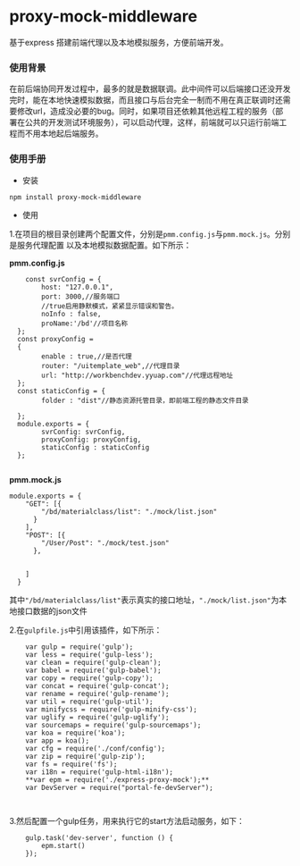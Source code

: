 # proxy-mock-middleware
基于express 搭建前端代理以及本地模拟服务，方便前端开发。
### 使用背景
在前后端协同开发过程中，最多的就是数据联调。此中间件可以后端接口还没开发完时，能在本地快速模拟数据，而且接口与后台完全一制而不用在真正联调时还需要修改url，造成没必要的bug。同时，如果项目还依赖其他远程工程的服务（部署在公共的开发测试环境服务），可以启动代理，这样，前端就可以只运行前端工程而不用本地起后端服务。
### 使用手册
* 安装


```
npm install proxy-mock-middleware
```
* 使用


1.在项目的根目录创建两个配置文件，分别是`pmm.config.js`与`pmm.mock.js`。分别是服务代理配置	以及本地模拟数据配置。如下所示：


**pmm.config.js**


```
	const svrConfig = {
	    host: "127.0.0.1",
	    port: 3000,//服务端口
	    //true启用静默模式，紧紧显示错误和警告。
	    noInfo : false,
	    proName:'/bd'//项目名称
  };
  const proxyConfig = 
  {
	    enable : true,//是否代理
	    router: "/uitemplate_web",//代理目录
	    url: "http://workbenchdev.yyuap.com"//代理远程地址
  };
  const staticConfig = {
    	folder : "dist"//静态资源托管目录，即前端工程的静态文件目录
    
  };
  module.exports = {
	    svrConfig: svrConfig,
	    proxyConfig: proxyConfig,
	    staticConfig : staticConfig
  };
	
```



**pmm.mock.js**

```
module.exports = {
    "GET": [{
        "/bd/materialclass/list": "./mock/list.json"
      }
    ],
    "POST": [{
        "/User/Post": "./mock/test.json"
      },
      
  
    ]
  }

```




其中`"/bd/materialclass/list"`表示真实的接口地址，`"./mock/list.json"`为本地接口数据的json文件

2.在`gulpfile.js`中引用该插件，如下所示：

```
	var gulp = require('gulp');
	var less = require('gulp-less');
	var clean = require('gulp-clean');
	var babel = require('gulp-babel');
	var copy = require('gulp-copy');
	var concat = require('gulp-concat');
	var rename = require('gulp-rename');
	var util = require('gulp-util');
	var minifycss = require('gulp-minify-css');
	var uglify = require('gulp-uglify');
	var sourcemaps = require('gulp-sourcemaps');
	var koa = require('koa');
	var app = koa();
	var cfg = require('./conf/config');
	var zip = require('gulp-zip');
	var fs = require('fs');
	var i18n = require('gulp-html-i18n');
	**var epm = require('./express-proxy-mock');**
	var DevServer = require("portal-fe-devServer");
	
	
```

3.然后配置一个gulp任务，用来执行它的start方法启动服务，如下：

```
	gulp.task('dev-server', function () {
    	epm.start()
	});
```




